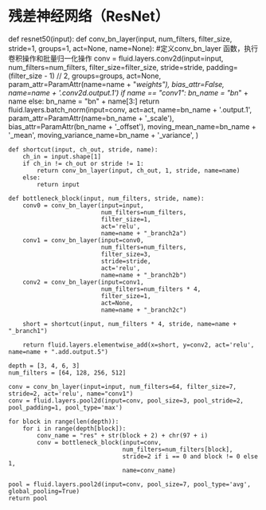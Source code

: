 # 残差神经网络（ResNet）
def resnet50(input):
    def conv_bn_layer(input, num_filters, filter_size, stride=1, groups=1, act=None, name=None):        #定义conv_bn_layer 函数，执行卷积操作和批量归一化操作
        conv = fluid.layers.conv2d(input=input,
                                   num_filters=num_filters,
                                   filter_size=filter_size,
                                   stride=stride,
                                   padding=(filter_size - 1) // 2,
                                   groups=groups,
                                   act=None,
                                   param_attr=ParamAttr(name=name + "_weights"),
                                   bias_attr=False,
                                   name=name + '.conv2d.output.1')
        if name == "conv1":
            bn_name = "bn_" + name
        else:
            bn_name = "bn" + name[3:]
        return fluid.layers.batch_norm(input=conv,
                                       act=act,
                                       name=bn_name + '.output.1',
                                       param_attr=ParamAttr(name=bn_name + '_scale'),
                                       bias_attr=ParamAttr(bn_name + '_offset'),
                                       moving_mean_name=bn_name + '_mean',
                                       moving_variance_name=bn_name + '_variance', )

    def shortcut(input, ch_out, stride, name):
        ch_in = input.shape[1]
        if ch_in != ch_out or stride != 1:
            return conv_bn_layer(input, ch_out, 1, stride, name=name)
        else:
            return input

    def bottleneck_block(input, num_filters, stride, name):
        conv0 = conv_bn_layer(input=input,
                              num_filters=num_filters,
                              filter_size=1,
                              act='relu',
                              name=name + "_branch2a")
        conv1 = conv_bn_layer(input=conv0,
                              num_filters=num_filters,
                              filter_size=3,
                              stride=stride,
                              act='relu',
                              name=name + "_branch2b")
        conv2 = conv_bn_layer(input=conv1,
                              num_filters=num_filters * 4,
                              filter_size=1,
                              act=None,
                              name=name + "_branch2c")

        short = shortcut(input, num_filters * 4, stride, name=name + "_branch1")

        return fluid.layers.elementwise_add(x=short, y=conv2, act='relu', name=name + ".add.output.5")

    depth = [3, 4, 6, 3]
    num_filters = [64, 128, 256, 512]

    conv = conv_bn_layer(input=input, num_filters=64, filter_size=7, stride=2, act='relu', name="conv1")
    conv = fluid.layers.pool2d(input=conv, pool_size=3, pool_stride=2, pool_padding=1, pool_type='max')

    for block in range(len(depth)):
        for i in range(depth[block]):
            conv_name = "res" + str(block + 2) + chr(97 + i)
            conv = bottleneck_block(input=conv,
                                    num_filters=num_filters[block],
                                    stride=2 if i == 0 and block != 0 else 1,
                                    name=conv_name)

    pool = fluid.layers.pool2d(input=conv, pool_size=7, pool_type='avg', global_pooling=True)
    return pool
